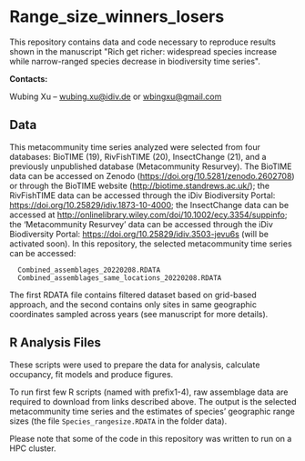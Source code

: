 # Range_size_winners_losers
This repository contains data and code necessary to reproduce results shown in the manuscript "Rich get richer: widespread species increase while narrow-ranged species decrease in biodiversity time series".

**Contacts:**

   Wubing Xu – wubing.xu@idiv.de or wbingxu@gmail.com

## Data
This metacommunity time series analyzed were selected from four databases: BioTIME (19), RivFishTIME (20), InsectChange (21), and a previously unpublished database (Metacommunity Resurvey). The BioTIME data can be accessed on Zenodo (https://doi.org/10.5281/zenodo.2602708) or through the BioTIME website (http://biotime.standrews.ac.uk/); the RivFishTIME data can be accessed through the iDiv Biodiversity Portal: https://doi.org/10.25829/idiv.1873-10-4000; the InsectChange data can be accessed at http://onlinelibrary.wiley.com/doi/10.1002/ecy.3354/suppinfo; the ‘Metacommunity Resurvey’ data can be accessed through the iDiv Biodiversity Portal: https://doi.org/10.25829/idiv.3503-jevu6s (will be activated soon).
In this repository, the selected metacommunity time series can be accessed:
```
  Combined_assemblages_20220208.RDATA
  Combined_assemblages_same_locations_20220208.RDATA
```

The first RDATA file contains filtered dataset based on grid-based approach, and the second contains only sites in same geographic coordinates sampled across years (see manuscript for more details).

## R Analysis Files
These scripts were used to prepare the data for analysis, calculate occupancy, fit models and produce figures.

To run first few R scripts (named with prefix1-4), raw assemblage data are required to download from links described above. The output is the selected metacommunity time series and the estimates of species’ geographic range sizes (the file `Species_rangesize.RDATA` in the folder data).

Please note that some of the code in this repository was written to run on a HPC cluster.
